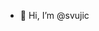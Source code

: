 - 👋 Hi, I’m @svujic

<!---
svujic/svujic is a ✨ special ✨ repository because its `README.md` (this file) appears on your GitHub profile.
You can click the Preview link to take a look at your changes.
--->
